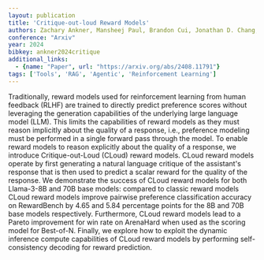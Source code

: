 ```yaml
---
layout: publication
title: 'Critique-out-loud Reward Models'
authors: Zachary Ankner, Mansheej Paul, Brandon Cui, Jonathan D. Chang, Prithviraj Ammanabrolu
conference: "Arxiv"
year: 2024
bibkey: ankner2024critique
additional_links:
  - {name: "Paper", url: "https://arxiv.org/abs/2408.11791"}
tags: ['Tools', 'RAG', 'Agentic', 'Reinforcement Learning']
---
```

Traditionally, reward models used for reinforcement learning from human
feedback (RLHF) are trained to directly predict preference scores without
leveraging the generation capabilities of the underlying large language model
(LLM). This limits the capabilities of reward models as they must reason
implicitly about the quality of a response, i.e., preference modeling must be
performed in a single forward pass through the model. To enable reward models
to reason explicitly about the quality of a response, we introduce
Critique-out-Loud (CLoud) reward models. CLoud reward models operate by first
generating a natural language critique of the assistant's response that is then
used to predict a scalar reward for the quality of the response. We demonstrate
the success of CLoud reward models for both Llama-3-8B and 70B base models:
compared to classic reward models CLoud reward models improve pairwise
preference classification accuracy on RewardBench by 4.65 and 5.84 percentage
points for the 8B and 70B base models respectively. Furthermore, CLoud reward
models lead to a Pareto improvement for win rate on ArenaHard when used as the
scoring model for Best-of-N. Finally, we explore how to exploit the dynamic
inference compute capabilities of CLoud reward models by performing
self-consistency decoding for reward prediction.
